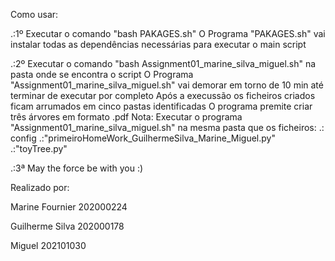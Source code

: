 Como usar:

.:1º Executar o comando "bash PAKAGES.sh" 
	O Programa "PAKAGES.sh" vai instalar todas as dependências necessárias para executar o main script

.:2º Executar o comando "bash Assignment01_marine_silva_miguel.sh" na pasta onde se encontra o script
	O Programa "Assignment01_marine_silva_miguel.sh" vai demorar em torno de 10 min até terminar de executar por completo
	Após a execussão os ficheiros criados ficam arrumados em cinco pastas identificadas
	O programa premite criar três árvores em formato .pdf
	Nota: Executar o programa "Assignment01_marine_silva_miguel.sh" na mesma pasta que os ficheiros: 
	.: config
	.:"primeiroHomeWork_GuilhermeSilva_Marine_Miguel.py"
	.:"toyTree.py"

.:3ª May the force be with you :)

Realizado por:

Marine Fournier 202000224

Guilherme Silva 202000178

Miguel 202101030
    
